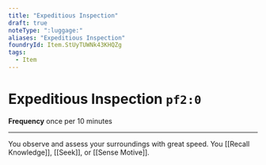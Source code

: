 ```yaml
---
title: "Expeditious Inspection"
draft: true
noteType: ":luggage:"
aliases: "Expeditious Inspection"
foundryId: Item.StUyTUWNk43KHQZg
tags:
  - Item
---
```


# Expeditious Inspection `pf2:0`

**Frequency** once per 10 minutes

* * *

You observe and assess your surroundings with great speed. You [[Recall Knowledge]], [[Seek]], or [[Sense Motive]].
